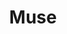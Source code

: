 ---
title: Muse
shortDescription: "Muse was a startup that grew out of a class project to provide a platform where music listeners could explore new music and meet new people through an analysis of their music taste. Throughout the duration of the project, we were tasked with both designing a brand and creating the software for the mobile application"
year: "2021"
why: "I wanted to"
learned: "A lot"
skills: ["some", "more"]
color1: "pink"
color2: "black"
color3: "red"
backgroundColor: "purple"
backgroundPatternSrc: "assets/images/icon-muse.png"
mainImageSrc: "assets/images/preview-muse.png"
font: "montserrat"
class: "muse"
---